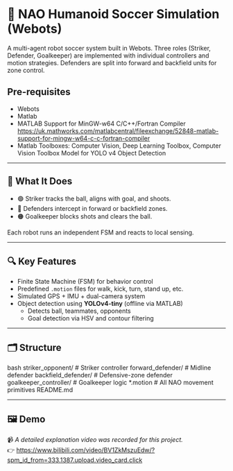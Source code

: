 # 🤖 NAO Humanoid Soccer Simulation (Webots)

A multi-agent robot soccer system built in Webots. Three roles (Striker, Defender, Goalkeeper) are implemented with individual controllers and motion strategies. Defenders are split into forward and backfield units for zone control.

## Pre-requisites
- Webots
- Matlab
- MATLAB Support for MinGW-w64 C/C++/Fortran Compiler https://uk.mathworks.com/matlabcentral/fileexchange/52848-matlab-support-for-mingw-w64-c-c-fortran-compiler
- Matlab Toolboxes: Computer Vision, Deep Learning Toolbox, Computer Vision Toolbox Model for YOLO v4 Object Detection

---

## 🎯 What It Does

- 🟢 Striker tracks the ball, aligns with goal, and shoots.
- 🔵 Defenders intercept in forward or backfield zones.
- 🟠 Goalkeeper blocks shots and clears the ball.

Each robot runs an independent FSM and reacts to local sensing.

---

## 🔍 Key Features

- Finite State Machine (FSM) for behavior control
- Predefined `.motion` files for walk, kick, turn, stand up, etc.
- Simulated GPS + IMU + dual-camera system
- Object detection using **YOLOv4-tiny** (offline via MATLAB)
  - Detects ball, teammates, opponents
  - Goal detection via HSV and contour filtering

---

## 🗂 Structure

bash
striker_opponent/         # Striker controller
forward_defender/         # Midline defender
backfield_defender/       # Defensive-zone defender
goalkeeper_controller/    # Goalkeeper logic
*.motion                  # All NAO movement primitives
README.md

---

## 🖼️ Demo

📹 *A detailed explanation video was recorded for this project.*  
👉 [https://www.bilibili.com/video/BV1ZkMszuEdw/?spm_id_from=333.1387.upload.video_card.click
](https://www.bilibili.com/video/BV1FiNLzkERb/?vd_source=c1da2cac35f64bc74121091ae2ad3517)
